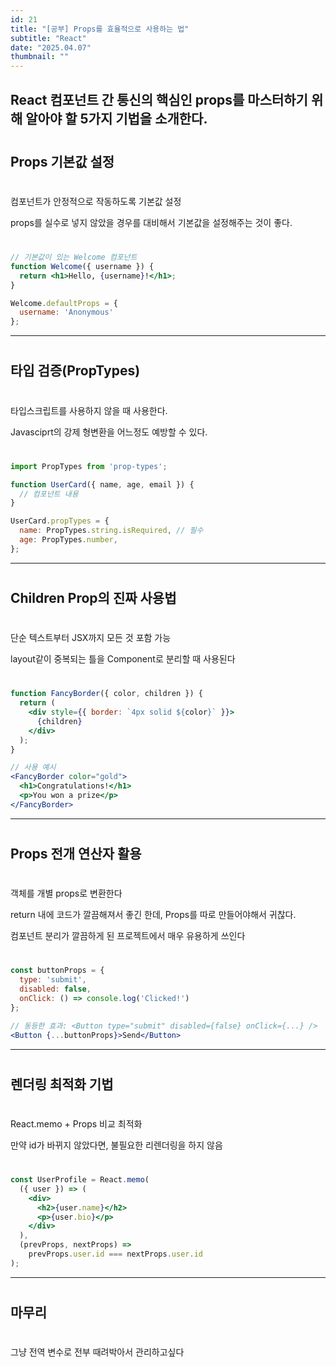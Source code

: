 ```yaml
---
id: 21
title: "[공부] Props를 효율적으로 사용하는 법"
subtitle: "React"
date: "2025.04.07"
thumbnail: ""
---
```

React 컴포넌트 간 통신의 핵심인 props를 마스터하기 위해 알아야 할 5가지 기법을 소개한다.
---
#
## Props 기본값 설정
#
컴포넌트가 안정적으로 작동하도록 기본값 설정

props를 실수로 넣지 않았을 경우를 대비해서 기본값을 설정해주는 것이 좋다.
#
```jsx
// 기본값이 있는 Welcome 컴포넌트
function Welcome({ username }) {
  return <h1>Hello, {username}!</h1>;
}

Welcome.defaultProps = {
  username: 'Anonymous'
};
```
---
#
##  타입 검증(PropTypes)
#
타입스크립트를 사용하지 않을 때 사용한다.

Javasciprt의 강제 형변환을 어느정도 예방할 수 있다.
#
```jsx
import PropTypes from 'prop-types';

function UserCard({ name, age, email }) {
  // 컴포넌트 내용
}

UserCard.propTypes = {
  name: PropTypes.string.isRequired, // 필수
  age: PropTypes.number,
};
```
---
#
## Children Prop의 진짜 사용법
#

단순 텍스트부터 JSX까지 모든 것 포함 가능

layout같이 중복되는 틀을 Component로 분리할 때 사용된다

#
```jsx
function FancyBorder({ color, children }) {
  return (
    <div style={{ border: `4px solid ${color}` }}>
      {children}
    </div>
  );
}

// 사용 예시
<FancyBorder color="gold">
  <h1>Congratulations!</h1>
  <p>You won a prize</p>
</FancyBorder>
```
---
#
## Props 전개 연산자 활용
#
객체를 개별 props로 변환한다

return 내에 코드가 깔끔해져서 좋긴 한데, Props를 따로 만들어야해서 귀찮다.

컴포넌트 분리가 깔끔하게 된 프로젝트에서 매우 유용하게 쓰인다
#
```jsx
const buttonProps = {
  type: 'submit',
  disabled: false,
  onClick: () => console.log('Clicked!')
};

// 동등한 효과: <Button type="submit" disabled={false} onClick={...} />
<Button {...buttonProps}>Send</Button>
```
---
#
##  렌더링 최적화 기법
#

React.memo + Props 비교 최적화

만약 id가 바뀌지 않았다면, 불필요한 리렌더링을 하지 않음

#

```jsx
const UserProfile = React.memo(
  ({ user }) => (
    <div>
      <h2>{user.name}</h2>
      <p>{user.bio}</p>
    </div>
  ),
  (prevProps, nextProps) => 
    prevProps.user.id === nextProps.user.id
);
```
---
#
## 마무리
#

그냥 전역 변수로 전부 때려박아서 관리하고싶다